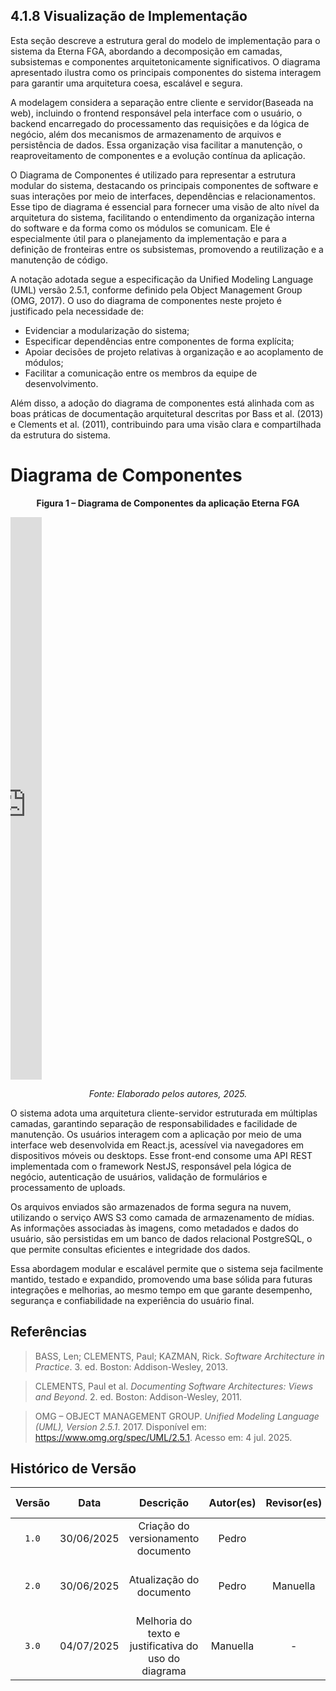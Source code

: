   ## 4.1.8 Visualização de Implementação

Esta seção descreve a estrutura geral do modelo de implementação para o sistema da Eterna FGA, abordando a decomposição em camadas, subsistemas e componentes arquitetonicamente significativos. O diagrama apresentado ilustra como os principais componentes do sistema interagem para garantir uma arquitetura coesa, escalável e segura.

A modelagem considera a separação entre cliente e servidor(Baseada na web), incluindo o frontend responsável pela interface com o usuário, o backend encarregado do processamento das requisições e da lógica de negócio, além dos mecanismos de armazenamento de arquivos e persistência de dados. Essa organização visa facilitar a manutenção, o reaproveitamento de componentes e a evolução contínua da aplicação.

O Diagrama de Componentes é utilizado para representar a estrutura modular do sistema, destacando os principais componentes de software e suas interações por meio de interfaces, dependências e relacionamentos.
Esse tipo de diagrama é essencial para fornecer uma visão de alto nível da arquitetura do sistema, facilitando o entendimento da organização interna do software e da forma como os módulos se comunicam. Ele é especialmente útil para o planejamento da implementação e para a definição de fronteiras entre os subsistemas, promovendo a reutilização e a manutenção de código.

A notação adotada segue a especificação da Unified Modeling Language (UML) versão 2.5.1, conforme definido pela Object Management Group (OMG, 2017).
O uso do diagrama de componentes neste projeto é justificado pela necessidade de:

- Evidenciar a modularização do sistema;
- Especificar dependências entre componentes de forma explícita;
- Apoiar decisões de projeto relativas à organização e ao acoplamento de módulos;
- Facilitar a comunicação entre os membros da equipe de desenvolvimento.

Além disso, a adoção do diagrama de componentes está alinhada com as boas práticas de documentação arquitetural descritas por Bass et al. (2013) e Clements et al. (2011), contribuindo para uma visão clara e compartilhada da estrutura do sistema.



  # Diagrama de Componentes
  <p align="center"><strong>Figura 1 – Diagrama de Componentes da aplicação Eterna FGA</strong></p>
  <iframe frameborder="0" style="width:10%; height:900px;"
        src="https://viewer.diagrams.net/?tags=%7B%7D&lightbox=1&highlight=0000ff&edit=_blank&layers=1&nav=1&dark=0#R%3Cmxfile%3E%3Cdiagram%20name%3D%22P%C3%A1gina-1%22%20id%3D%22TpxP-BON-BafceO4nwsL%22%3E1Zpbk9o2FIB%2FDTPpQ3Ysy8bwCCzZdKaZbksyafum2MJWR7aoLC%2BQX18Jyxchs2wWWDsvIB1LsvUdnYsPjOAi3T1wtEk%2BsQjTketEuxG8H7kugGNHfinJvpQE%2FrQUxJxEelAjWJHvWAv1vLggEc6NgYIxKsjGFIYsy3AoDBninG3NYWtGzbtuUIwtwSpE1JZ%2BJZFISunEDRr5R0zipLozGOv9pagarHeSJyhi25YILkdwwRkTZSvdLTBV8Cou5bwPJ67WD8ZxJl4ygX745%2FPu931e%2FJF8WT98XrLJx817Xz%2Bb2FcbxpHcv%2B4yLhIWswzRZSOdc1ZkEVarOrLXjPmNsY0UAin8Fwux18pEhWBSlIiU6qv2k%2BvN5KzgIX7mcasTgHiMxTPjvHKc2kvrBprLA2YpFnwvB3BMkSBPpq6RPjJxPa6hKhsa7A9A1us%2BIVroOy2zJ4L4yB1TuYv5N9WKVesTTkcLOJpDTpCtGUrlqVca2CZE4NUGHVhtpeGZfFG%2BKU1hTXZKT6eBP2Eu8O5ZRPoq1KdYm3Fl1tuWTWhR0jKHSnZ1pK6F1MJlHtMzyK5ACIxNRJ6NqPZqbUYeuBUkaEH6NROYrxUE6ZHVx5e8UAduBjhh7%2F7EKBS%2FWCDl%2FsXRAaMkzmSb4rW6ohgR6TJnWpySKKKnzqmplhtwBzb3ekibO7wVds%2FCPiuE3J9EdGAdHD4h6%2F3E1qHptFEDp4OcfytyY4vcgmVrEhe8RW7uy3xgaOhAh7W%2FLbtJB7tU7lEQmqhQ47Rjy%2FAA1v3eAE4tgI84%2F68guaLlKGe5JlRwNjx20OmbXeVzW%2FAesNxhSFAq98mqcBMyyWzYlgwnvcO088XeKfnO65KbeuD1Kdkp4BxlYX3UIvm2lb%2BbfV3J9gr%2BdFnNMfDesxpgZ5MznqLvODs28UwMIL74vm%2Fw6z23AR1pYRe%2FNeNpQeukfHgkAewdpf8ylOmgMp5jjm7%2FUdvOt2chJuKQLkp4bHBVCM8xGXaEoS6nOL4VQdez%2Bdy%2BfoZ3RPylp6v236p95%2Bve%2Fa516X5%2FLiSdr7npUuf1iml66iMj8lmaCtPEjHgumN5NpmPfB4HrARhMzQXLGqBe40iN9UNdYBuBZRsLfqjZOYvuCDcowwDTvi3DsQEN0zIkdL4%2FTLqbTieVoJzpBF4laCYfesbsR8yJxIb55camXfLZCrd7baO8TNt2cmirP4tm6gcZ2QspynMSmrozlV9pErxKk6YWA%2F%2BMEi93jmf1Vb3UnVVYy2D9Z5KBC52t5x%2B99bpHjqDcueVerYWO31Pc4GihG%2Ftpt5dfsOqTBsyT5sHpG%2FuLl56%2FgfmLcZ%2FR4VU%2B5b2MBk5gqhu4A40OL%2FY2b6RuO5my9N93RQt2FKDr2mDbA4OblbRcu4a%2FKr7lJBc4RWffZ3%2BygpbbkaHWaN%2BkouXaFf%2FOovWwfjjx%2FeDOzPVhZ23LP507%2FABJ2W3%2BoVLG7OZ%2FPnD5Pw%3D%3D%3C%2Fdiagram%3E%3C%2Fmxfile%3E">
    </iframe>

<p align="center"><em>Fonte: Elaborado pelos autores, 2025.</em></p>

O sistema adota uma arquitetura cliente-servidor estruturada em múltiplas camadas, garantindo separação de responsabilidades e facilidade de manutenção. Os usuários interagem com a aplicação por meio de uma interface web desenvolvida em React.js, acessível via navegadores em dispositivos móveis ou desktops. Esse front-end consome uma API REST implementada com o framework NestJS, responsável pela lógica de negócio, autenticação de usuários, validação de formulários e processamento de uploads.

Os arquivos enviados são armazenados de forma segura na nuvem, utilizando o serviço AWS S3 como camada de armazenamento de mídias. As informações associadas às imagens, como metadados e dados do usuário, são persistidas em um banco de dados relacional PostgreSQL, o que permite consultas eficientes e integridade dos dados.

Essa abordagem modular e escalável permite que o sistema seja facilmente mantido, testado e expandido, promovendo uma base sólida para futuras integrações e melhorias, ao mesmo tempo em que garante desempenho, segurança e confiabilidade na experiência do usuário final.

## Referências 

> BASS, Len; CLEMENTS, Paul; KAZMAN, Rick. *Software Architecture in Practice*. 3. ed. Boston: Addison-Wesley, 2013.

> CLEMENTS, Paul et al. *Documenting Software Architectures: Views and Beyond*. 2. ed. Boston: Addison-Wesley, 2011.

> OMG – OBJECT MANAGEMENT GROUP. *Unified Modeling Language (UML), Version 2.5.1*. 2017. Disponível em: <https://www.omg.org/spec/UML/2.5.1>. Acesso em: 4 jul. 2025.

## Histórico de Versão

| Versão | Data | Descrição | Autor(es) | Revisor(es) | Comentário do Revisor |
| :-: | :-: | :-: | :-: | :-: | :-: |
| `1.0` | 30/06/2025  | Criação do versionamento documento | Pedro 
| `2.0` | 30/06/2025  |  Atualização do documento | Pedro |Manuella| troquei o tema do diagrama para claro|
| `3.0` | 04/07/2025  |  Melhoria do texto e justificativa do uso do diagrama | Manuella |-|-|